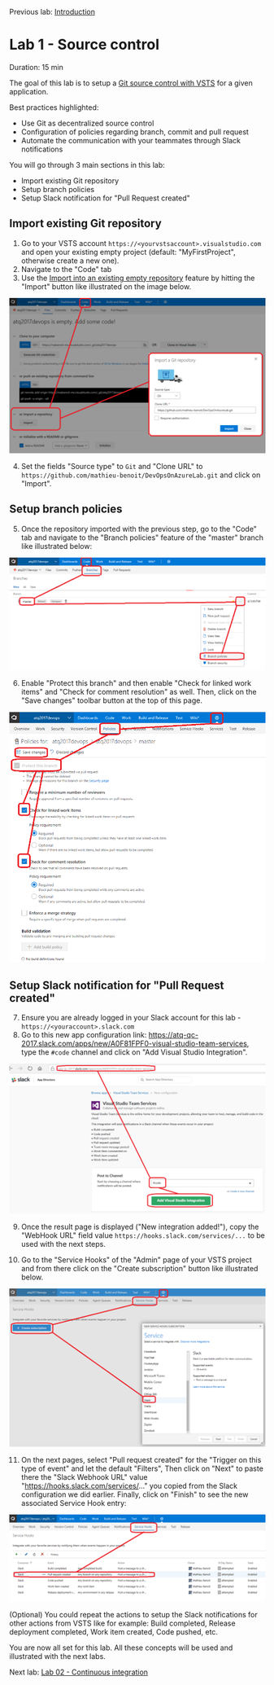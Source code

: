 Previous lab: [Introduction](../Introduction/README.md)

# Lab 1 - Source control

Duration: 15 min

The goal of this lab is to setup a [Git source control with VSTS](https://docs.microsoft.com/en-us/vsts/git/overview) for a given application. 

Best practices highlighted:

- Use Git as decentralized source control
- Configuration of policies regarding branch, commit and pull request
- Automate the communication with your teammates through Slack notifications

You will go through 3 main sections in this lab:

- Import existing Git repository
- Setup branch policies
- Setup Slack notification for "Pull Request created"

## Import existing Git repository

1. Go to your VSTS account `https://<yourvstsaccount>.visualstudio.com` and open your existing empty project (default: "MyFirstProject", otherwise create a new one).
2. Navigate to the "Code" tab
3. Use the [Import into an existing empty repository](https://docs.microsoft.com/en-us/vsts/git/import-git-repository#import-into-an-existing-empty-repo) feature by hitting the "Import" button like illustrated on the image below.

![VSTSCode - Import GitHub Repository](./imgs/VSTSCode-ImportGitHubRepository.PNG)

4. Set the fields "Source type" to `Git` and "Clone URL" to `https://github.com/mathieu-benoit/DevOpsOnAzureLab.git` and click on "Import".

## Setup branch policies

5. Once the repository imported with the previous step, go to the "Code" tab and navigate to the "Branch policies" feature of the "master" branch like illustrated below:

![VSTSCode - Go To Branch Policies](./imgs/VSTSCode-GoTo-BranchPolicies.PNG)

6. Enable "Protect this branch" and then enable "Check for linked work items" and "Check for comment resolution" as well. Then, click on the "Save changes" toolbar button at the top of this page.

![VSTSCode - Setup Branch Policies](./imgs/VSTSCode-Setup-BranchPolicies.PNG)

## Setup Slack notification for "Pull Request created"

7. Ensure you are already logged in your Slack account for this lab - `https://<youraccount>.slack.com`
8. Go to this new app configuration link: https://atq-qc-2017.slack.com/apps/new/A0F81FPF0-visual-studio-team-services, type the `#code` channel and click on "Add Visual Studio Integration".

![Slack - Add Visual Studio Integration - Code Pushed](./imgs/Slack-AddVisualStudioIntegration-CodePushed.PNG)

9. Once the result page is displayed ("New integration added!"),  copy the "WebHook URL" field value `https://hooks.slack.com/services/...` to be used with the next steps. 

10. Go to the "Service Hooks" of the "Admin" page of your VSTS project and from there click on the "Create subscription" button like illustrated below.

![ServiceHooks - Notification To Slack - Setup](./imgs/ServiceHooks-NotificationToSlack-Setup.PNG)

11. On the next pages, select "Pull request created" for the "Trigger on this type of event" and let the default "Filters", Then click on "Next" to paste there the "Slack Webhook URL" value "https://hooks.slack.com/services/..." you copied from the Slack configuration we did earlier. Finally, click on "Finish" to see the new associated Service Hook entry:

![ServiceHooks - Pull Request Created Notification To Slack - Added](./imgs/ServiceHooks-PullRequestCreatedNotificationToSlack-Added.PNG)

(Optional) You could repeat the actions to setup the Slack notifications for other actions from VSTS like for example: Build completed, Release deployment completed, Work item created, Code pushed, etc.

You are now all set for this lab. All these concepts will be used and illustrated with the next labs.

Next lab: [Lab 02 - Continuous integration](../Lab%202%20-%20Continuous%20integration/README.md)